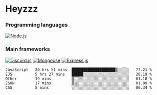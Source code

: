 # Heyzzz  

### Programming languages  

[![Node.js](https://img.shields.io/badge/-Node.js-262626?style=for-the-badge)](https://nodejs.org/ru)

### Main frameworks

[![Discord.js](https://img.shields.io/badge/-Discord.js-262626?style=for-the-badge)](https://www.npmjs.com/package/discord.js) [![Mongoose](https://img.shields.io/badge/-Mongoose-262626?style=for-the-badge)](https://www.npmjs.com/package/mongoose) [![Express.js](https://img.shields.io/badge/-Express.js-262626?style=for-the-badge)](https://www.npmjs.com/package/express)
<!--START_SECTION:waka-->
```text
JavaScript   20 hrs 51 mins  ███████████████████▒░░░░░   77.21 % 
EJS          5 hrs 27 mins   █████░░░░░░░░░░░░░░░░░░░░   20.19 % 
Other        19 mins         ▒░░░░░░░░░░░░░░░░░░░░░░░░   01.18 % 
JSON         17 mins         ▒░░░░░░░░░░░░░░░░░░░░░░░░   01.09 % 
CSS          5 mins          ░░░░░░░░░░░░░░░░░░░░░░░░░   00.34 % 
```
<!--END_SECTION:waka-->
